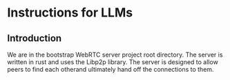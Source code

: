 # Instructions for LLMs

## Introduction

We are in the bootstrap WebRTC server project root directory.
The server is written in rust and uses the Libp2p library.
The server is designed to allow peers to find each otherand ultimately hand off the connections to them.
